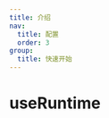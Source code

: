 ```yaml
---
title: 介绍
nav:
  title: 配置
  order: 3
group:
  title: 快速开始
---
```


# useRuntime

<code src='./runtime.tsx'></code>
